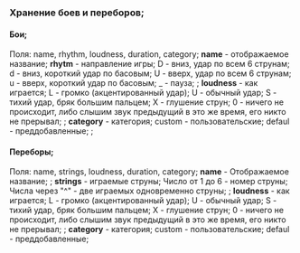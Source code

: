 ### Хранение боев и переборов;
#### Бои;
Поля: name, rhythm, loudness, duration, category;
**name** - отображаемое название;
**rhytm** - направление игры;
D - вниз, удар по всем 6 струнам;
d - вниз, короткий удар по басовым;
U - вверх, удар по всем 6 струнам;
u - вверх, короткий удар по басовым;
_ - пауза;
;
**loudness** - как играется;
L - громко (акцентированный удар);
U - обычный удар;
S - тихий удар, бряк большим пальцем;
X - глушение струн;
0 - ничего не происходит, либо слышим звук предыдущий в это же время, его никто не прерывал;
;
**category** - категория;
custom - пользовательские;
defaul - преддобавленные;
;
#### Переборы;
Поля: name, strings, loudness, duration, category;
**name** - Отображаемое название;
;
**strings** - играемые струны;
Число от 1 до 6 - номер струны;
Числа через "^" - две играемых одновременно струны;
;
**loudness** - как играется;
L - громко (акцентированный удар);
U - обычный удар;
S - тихий удар, бряк большим пальцем;
X - глушение струн;
0 - ничего не происходит, либо слышим звук предыдущий в это же время, его никто не прерывал;
;
**category** - категория;
custom - пользовательские;
defaul - преддобавленные;